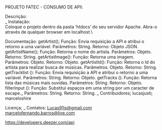 PROJETO FATEC - CONSUMO DE API\

Descrição:\
_
Instalação:\
Coloque o projeto dentro da pasta ‘htdocs’ do seu servidor Apache. Abra-o através de qualquer browser em localhost.\

Documentação:
	getArtist(); 
Função: Envia requisição a API e atribui o retorno a uma variável.
Parâmetros: String.
Retorno: Objeto JSON.
	getArtistName(); 
Função: Retorna o nome do artista.
Parâmetros: Objeto.
Retorno: String.
getArtistImage():
Função: Retorna uma imagem.
Parâmetros: Objeto.
Retorno: Objeto.
getArtistId():
Função: Retorna o Id do artista para realizar busca de músicas.
Parâmetros: Objeto.
Retorno: String.
getTracklist ():
Função: Envia requisição a API e atribui o retorno a uma variável.
Parâmetros: String.
Retorno: Objeto.
getTracks ():
Função: Retorna lista das músicas mais ouvidas.
Parâmetros: String.
Retorno: Objeto.
filterInput ():
Função: Substitui espaços em uma string por um caracter de escape._
Parâmetros: String.
Retorno: String.
_
Contribuidores;
lucasjusti; marceloshire

Licença;
_
Contatos:
Lucas91js@gmail.com
marcelofernando.barros@live.com


https://developers.deezer.com/api
